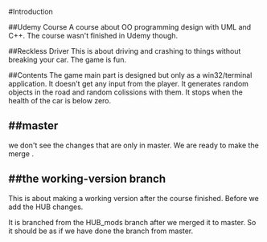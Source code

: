 #Introduction

##Udemy Course
A course about OO programming design with UML and C++. The course wasn't finished in Udemy though.

##Reckless Driver
This is about driving and crashing to things without breaking your car.
The game is fun.

##Contents
The game main part is designed but only as a win32/terminal application. It doesn't get any input from the player. It generates random objects in the road and random colissions with them. It stops when the health of the car is below zero.

##master
--------
we don't see the changes that are only in master. We are ready to make the merge .

##the working-version branch
--------------------------
This is about making a working version after the course finished. Before we add the HUB changes.

It is branched from the HUB_mods branch after we merged it to master. So it should be as if we have done the branch from master.

